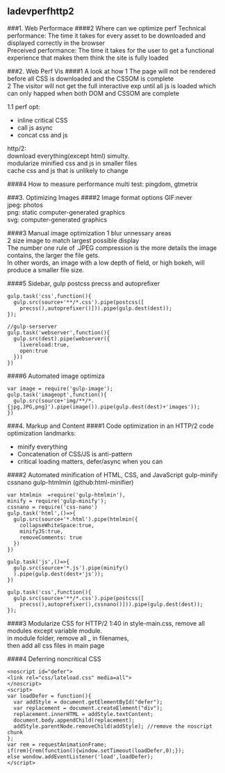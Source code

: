 ## ladevperfhttp2
###1. Web Performace
####2 Where can we optimize perf
Technical performance: The time it takes for every asset to be downloaded and displayed correctly in the browser  
Preceived performance: The time it takes for the user to get a functional experience that makes them think the site is fully loaded  

###2. Web Perf Vis
####1 A look at how
1 The page will not be rendered before all CSS is downloaded and the CSSOM is complete  
2 The visitor will not get the full interactive exp until all js is loaded which can only happed when both DOM and CSSOM are complete  

1.1 perf opt:
- inline critical CSS
- call js async
- concat css and js


http/2:  
download everything(except html) simulty.  
modularize minified css and js in smaller files  
cache css and js that is unlikely to change

####4 How to measure performance
multi test:
pingdom, gtmetrix

###3. Optimizing Images
####2 Image format options
GIF:never  
jpeg: photos  
png: static computer-generated graphics  
svg: computer-generated graphics

####3 Manual image optimization
1 blur unnessary areas  
2 size image to match largest possible display  
The number one rule of .JPEG compression is the more details the image contains, the larger the file gets.  
In other words, an image with a low depth of field, or high bokeh, will produce a smaller file size. 

####5 Sidebar, gulp postcss precss and autoprefixer
```
gulp.task('css',function(){
  gulp.src(source+'**/*.css').pipe(postcss([
    precss(),autoprefixer()])).pipe(gulp.dest(dest));
});

//gulp-serserver
gulp.task('webserver',function(){
  gulp.src(dest).pipe(webserver({
    livereload:true,
    open:true
  }))
})
```
####6 Automated image optimiza
```
var image = require('gulp-image');
gulp.task('imageopt',function(){
  gulp.src(source+'img/**/*.{jpg,JPG,png}').pipe(image()).pipe(gulp.dest(dest)+'images'));
})
```

###4. Markup and Content
####1 Code optimization in an HTTP/2
code optimization landmarks:
- minify everything
- Concatenation of CSS/JS is anti-pattern
- critical loading matters, defer/async when you can


####2 Automated minification of HTML, CSS, and JavaScript
gulp-minify cssnano gulp-htmlmin (github:html-minifier)
```
var htmlmin  =require('gulp-htmlmin'),
minify = require('gulp-minify');
cssnano = require('css-nano')
gulp.task('html',()=>{
  gulp.src(source+'*.html').pipe(htmlmin({
    collapseWhiteSpace:true,
    minifyJS:true,
    removeComments: true
  })
})

gulp.task('js',()=>{
  gulp.src(source+'*.js').pipe(minify()
  ).pipe(gulp.dest(dest+'js'));
})

gulp.task('css',function(){
  gulp.src(source+'**/*.css').pipe(postcss([
    precss(),autoprefixer(),cssnano()])).pipe(gulp.dest(dest));
});
```

####3 Modularize CSS for HTTP/2
1:40
in style-main.css, remove all modules except variable module.  
in module folder, remove all  _ in filenames,  
then add all css files in main page

####4 Deferring noncritical CSS
```
<noscript id="defer">
<link rel="css/lateload.css" media=all">
</noscript>
<script>
var loadDefer = function(){
  var addStyle = document.getElementById("defer");
  var replacement = document.createElement("div");
  replacement.innerHTML = addStyle.textContent;
  document.body.appendChild(replacement);
  addStyle.parentNode.removeChild(addStyle); //remove the noscript chunk
};
var rem = requestAnimationFrame;
if(rem){rem(function(){window.setTimeout(loadDefer,0);});
else wondow.addEventListener('load',loadDefer);
</script>
```
